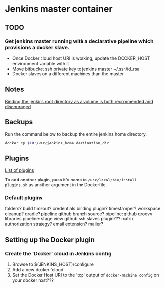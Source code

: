 # Jenkins master container

## TODO

### Get jenkins master running with a declarative pipeline which provisions a docker slave.

* Once Docker cloud host URI is working, update the DOCKER_HOST environment variable with it
* Move bitbucket ssh private key to jenkins master ~/.ssh/id_rsa
* Docker slaves on a different machines than the master

## Notes

[Binding the jenkins root directory as a volume is both recommended and discouraged](https://github.com/jenkinsci/docker/blob/master/README.md)

## Backups

Run the command below to backup the entire jenkins home directory.

```sh
docker cp $ID:/var/jenkins_home destination_dir
```

## Plugins

[List of plugins](https://updates.jenkins.io/download/plugins/)

To add another plugin, pass it's name to `/usr/local/bin/install-plugins.sh` as another argument in the Dockerfile.

### Default plugins

folders?
build timeout?
credentials binding plugin?
timestamper?
workspace cleanup?
gradle?
pipeline
github branch source?
pipeline: github groovy libraries
pipeline: stage view
github
ssh slaves plugin???
matrix authorization strategy?
email extension?
mailer?

## Setting up the Docker plugin

### Create the 'Docker' cloud in Jenkins config

1. Browse to $(JENKINS_HOST)/configure
2. Add a new docker 'cloud'
3. Set the Docker Host URI to the 'tcp' output of `docker-machine config` on your docker host???
 

